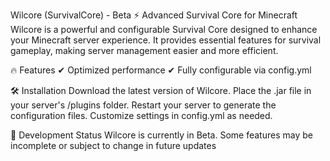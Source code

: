 Wilcore (SurvivalCore) - Beta
⚡ Advanced Survival Core for Minecraft
Wilcore is a powerful and configurable Survival Core designed to enhance your Minecraft server experience. It provides essential features for survival gameplay, making server management easier and more efficient.

🔥 Features
✔ Optimized performance
✔ Fully configurable via config.yml

🛠 Installation
Download the latest version of Wilcore.
Place the .jar file in your server's /plugins folder.
Restart your server to generate the configuration files.
Customize settings in config.yml as needed.

🚀 Development Status
Wilcore is currently in Beta. Some features may be incomplete or subject to change in future updates
